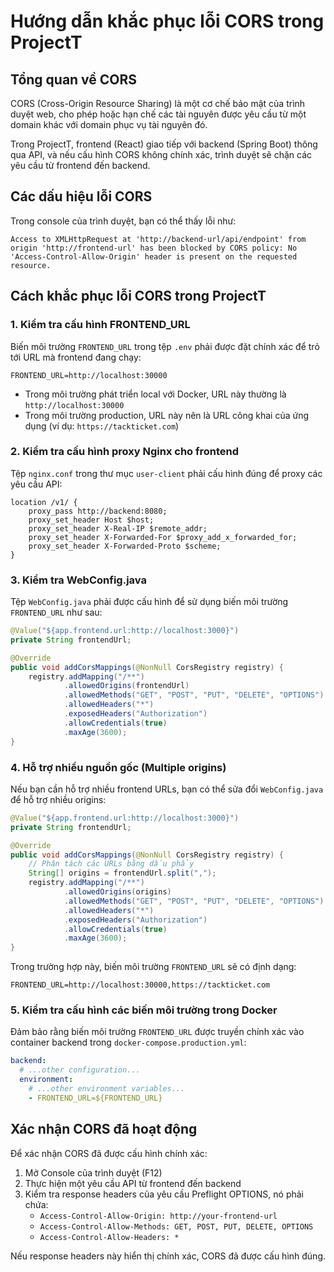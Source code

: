 # Hướng dẫn khắc phục lỗi CORS trong ProjectT

## Tổng quan về CORS

CORS (Cross-Origin Resource Sharing) là một cơ chế bảo mật của trình duyệt web, cho phép hoặc hạn chế các tài nguyên được yêu cầu từ một domain khác với domain phục vụ tài nguyên đó. 

Trong ProjectT, frontend (React) giao tiếp với backend (Spring Boot) thông qua API, và nếu cấu hình CORS không chính xác, trình duyệt sẽ chặn các yêu cầu từ frontend đến backend.

## Các dấu hiệu lỗi CORS

Trong console của trình duyệt, bạn có thể thấy lỗi như:

```
Access to XMLHttpRequest at 'http://backend-url/api/endpoint' from origin 'http://frontend-url' has been blocked by CORS policy: No 'Access-Control-Allow-Origin' header is present on the requested resource.
```

## Cách khắc phục lỗi CORS trong ProjectT

### 1. Kiểm tra cấu hình FRONTEND_URL

Biến môi trường `FRONTEND_URL` trong tệp `.env` phải được đặt chính xác để trỏ tới URL mà frontend đang chạy:

```
FRONTEND_URL=http://localhost:30000
```

- Trong môi trường phát triển local với Docker, URL này thường là `http://localhost:30000`
- Trong môi trường production, URL này nên là URL công khai của ứng dụng (ví dụ: `https://tackticket.com`)

### 2. Kiểm tra cấu hình proxy Nginx cho frontend

Tệp `nginx.conf` trong thư mục `user-client` phải cấu hình đúng để proxy các yêu cầu API:

```nginx
location /v1/ {
    proxy_pass http://backend:8080;
    proxy_set_header Host $host;
    proxy_set_header X-Real-IP $remote_addr;
    proxy_set_header X-Forwarded-For $proxy_add_x_forwarded_for;
    proxy_set_header X-Forwarded-Proto $scheme;
}
```

### 3. Kiểm tra WebConfig.java

Tệp `WebConfig.java` phải được cấu hình để sử dụng biến môi trường `FRONTEND_URL` như sau:

```java
@Value("${app.frontend.url:http://localhost:3000}")
private String frontendUrl;

@Override
public void addCorsMappings(@NonNull CorsRegistry registry) {
    registry.addMapping("/**")
            .allowedOrigins(frontendUrl)
            .allowedMethods("GET", "POST", "PUT", "DELETE", "OPTIONS")
            .allowedHeaders("*")
            .exposedHeaders("Authorization")
            .allowCredentials(true)
            .maxAge(3600);
}
```

### 4. Hỗ trợ nhiều nguồn gốc (Multiple origins)

Nếu bạn cần hỗ trợ nhiều frontend URLs, bạn có thể sửa đổi `WebConfig.java` để hỗ trợ nhiều origins:

```java
@Value("${app.frontend.url:http://localhost:3000}")
private String frontendUrl;

@Override
public void addCorsMappings(@NonNull CorsRegistry registry) {
    // Phân tách các URLs bằng dấu phẩy
    String[] origins = frontendUrl.split(",");
    registry.addMapping("/**")
            .allowedOrigins(origins)
            .allowedMethods("GET", "POST", "PUT", "DELETE", "OPTIONS")
            .allowedHeaders("*")
            .exposedHeaders("Authorization")
            .allowCredentials(true)
            .maxAge(3600);
}
```

Trong trường hợp này, biến môi trường `FRONTEND_URL` sẽ có định dạng:
```
FRONTEND_URL=http://localhost:30000,https://tackticket.com
```

### 5. Kiểm tra cấu hình các biến môi trường trong Docker

Đảm bảo rằng biến môi trường `FRONTEND_URL` được truyền chính xác vào container backend trong `docker-compose.production.yml`:

```yaml
backend:
  # ...other configuration...
  environment:
    # ...other environment variables...
    - FRONTEND_URL=${FRONTEND_URL}
```

## Xác nhận CORS đã hoạt động

Để xác nhận CORS đã được cấu hình chính xác:

1. Mở Console của trình duyệt (F12)
2. Thực hiện một yêu cầu API từ frontend đến backend
3. Kiểm tra response headers của yêu cầu Preflight OPTIONS, nó phải chứa:
   - `Access-Control-Allow-Origin: http://your-frontend-url`
   - `Access-Control-Allow-Methods: GET, POST, PUT, DELETE, OPTIONS`
   - `Access-Control-Allow-Headers: *`
   
Nếu response headers này hiển thị chính xác, CORS đã được cấu hình đúng.
